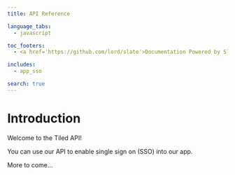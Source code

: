 ```yaml
---
title: API Reference

language_tabs:
  - javascript

toc_footers:
  - <a href='https://github.com/lord/slate'>Documentation Powered by Slate</a>

includes:
  - app_sso

search: true
---
```


# Introduction

Welcome to the Tiled API!

You can use our API to enable single sign on (SSO) into our app.

More to come...

